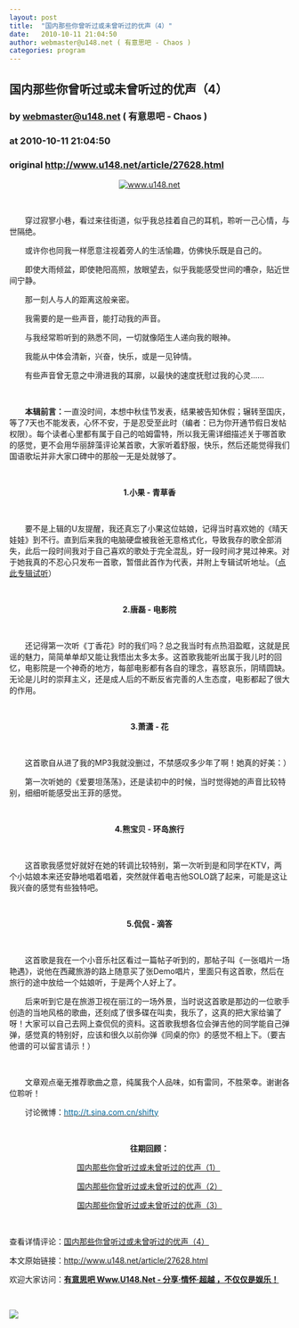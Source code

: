 ```yaml
---
layout: post
title:  "国内那些你曾听过或未曾听过的优声（4）"
date:   2010-10-11 21:04:50
author: webmaster@u148.net ( 有意思吧 - Chaos )
categories: program
---
```


## 国内那些你曾听过或未曾听过的优声（4）
### by webmaster@u148.net ( 有意思吧 - Chaos )
### at 2010-10-11 21:04:50
### original <http://www.u148.net/article/27628.html>

<p style="text-align:center"><a href="http://www.u148.net/"><img alt="www.u148.net" src="http://file2.u148.net/images/2010/10/1286621839263.jpg"></a></p><p> </p><p>　　穿过寂寥小巷，看过来往街道，似乎我总挂着自己的耳机，聆听一己心情，与世隔绝。</p><p>　　或许你也同我一样愿意注视着旁人的生活愉趣，仿佛快乐既是自己的。</p><p>　　即使大雨倾盆，即使艳阳高照，放眼望去，似乎我能感受世间的嘈杂，贴近世间宁静。</p><p>　　那一刻人与人的距离这般亲密。</p><p>　　我需要的是一些声音，能打动我的声音。</p><p>　　与我经常聆听到的熟悉不同，一切就像陌生人递向我的眼神。</p><p>　　我能从中体会清新，兴奋，快乐，或是一见钟情。</p><p>　　有些声音曾无意之中滑进我的耳廓，以最快的速度抚慰过我的心灵…… </p><p> </p><p>　　<strong>本辑前言：</strong>一直没时间，本想中秋佳节发表，结果被告知休假；辗转至国庆，等了7天也不能发表，心怀不安，于是忍受至此时（编者：已为你开通节假日发帖权限）。每个读者心里都有属于自己的哈姆雷特，所以我无需详细描述关于哪首歌的感觉，更不会用华丽辞藻评论某首歌，大家听着舒服，快乐，然后还能觉得我们国语歌坛并非大家口碑中的那般一无是处就够了。</p><p> </p><p style="text-align:center"><strong>1.小果 - 青草香</strong></p><p style="text-align:center"></p><p> </p><p>　　要不是上辑的U友提醒，我还真忘了小果这位姑娘，记得当时喜欢她的《晴天娃娃》到不行。直到后来我的电脑硬盘被我爸无意格式化，导致我存的歌全部消失，此后一段时间我对于自己喜欢的歌处于完全混乱，好一段时间才晃过神来。对于她我真的不忍心只发布一首歌，暂借此首作为代表，并附上专辑试听地址。（<a href="http://www.xiami.com/song/play?ids=/song/playlist/id/32532/type/1">点此专辑试听</a>）</p><p> </p><p style="text-align:center"><strong>2.唐磊 - 电影院</strong></p><p style="text-align:center"></p><p> </p><p>　　还记得第一次听《丁香花》时的我们吗？总之我当时有点热泪盈眶，这就是民谣的魅力，简简单单却又能让我悟出太多太多。这首歌我能听出属于我儿时的回忆，电影院是一个神奇的地方，每部电影都有各自的理念，喜怒哀乐，阴晴圆缺。无论是儿时的崇拜主义，还是成人后的不断反省完善的人生态度，电影都起了很大的作用。</p><p> </p><p style="text-align:center"><strong>3.萧潇 - 花</strong></p><p style="text-align:center"></p><p> </p><p>　　这首歌自从进了我的MP3我就没删过，不禁感叹多少年了啊！她真的好美：）</p><p>　　第一次听她的《爱要坦荡荡》，还是读初中的时候，当时觉得她的声音比较特别，细细听能感受出王菲的感觉。</p><p> </p><p style="text-align:center"><strong>4.熊宝贝 - 环岛旅行</strong></p><p style="text-align:center"></p><p> </p><p>　　这首歌我感觉好就好在她的转调比较特别，第一次听到是和同学在KTV，两个小姑娘本来还安静地唱着唱着，突然就伴着电吉他SOLO跳了起来，可能是这让我兴奋的感觉有些独特吧。</p><p> </p><p style="text-align:center"><strong>5.侃侃 - 滴答</strong></p><p style="text-align:center"></p><p> </p><p>　　这首歌是我在一个小音乐社区看过一篇帖子听到的，那帖子叫《一张唱片一场艳遇》，说他在西藏旅游的路上随意买了张Demo唱片，里面只有这首歌，然后在旅行的途中放给一个姑娘听，于是两个人好上了。</p><p>　　后来听到它是在旅游卫视在丽江的一场外景，当时说这首歌是那边的一位歌手创造的当地风格的歌曲，还刻成了很多碟在叫卖，我乐了，这真的把大家给骗了呀！大家可以自己去网上查侃侃的资料。这首歌我想各位会弹吉他的同学能自己弹弹，感觉真的特别好，应该和很久以前你弹《同桌的你》的感觉不相上下。（要吉他谱的可以留言请示！）</p><p> </p><p>　　文章观点毫无推荐歌曲之意，纯属我个人品味，如有雷同，不胜荣幸。谢谢各位聆听！</p><p>　　讨论微博：<a href="http://t.sina.com.cn/shifty"><font color="#006699">http://t.sina.com.cn/shifty</font></a> </p><p> </p><p style="text-align:center"><strong>往期回顾：</strong></p><p style="text-align:center"><a href="http://www.u148.net/article/24438.html">国内那些你曾听过或未曾听过的优声（1）</a> </p><p style="text-align:center"><u><a href="http://www.u148.net/article/24921.html">国内那些你曾听过或未曾听过的优声（2）</a></u></p><p style="text-align:center"><a href="http://www.u148.net/article/26816.html">国内那些你曾听过或未曾听过的优声（3）</a></p><p> </p><p>查看详情评论：<a href="http://www.u148.net/article/27628.html">国内那些你曾听过或未曾听过的优声（4）</a></p><p>本文原始链接：<a href="http://www.u148.net/article/27628.html">http://www.u148.net/article/27628.html</a></p><p>欢迎大家访问：<a href="http://www.u148.net"><strong>有意思吧 Www.U148.Net - 分享·情怀·超越 ，不仅仅是娱乐！</strong></a></p><p> </p><a href="http://s.click.taobao.com/a/qvVmnYhD5qI=-15599093"><img src="http://img.u148.net/activity/2010/7/inoherb.gif" border="0"></a><p> </p>